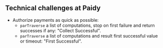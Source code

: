 ## Technical challenges at Paidy

- Authorize payments as quick as possible:
  + `parTraverse` a list of computations, stop on first failure and return successes if any: "Collect Successful".
  + `parTraverse` a list of computations and result first successful value or timeout: "First Successful".

